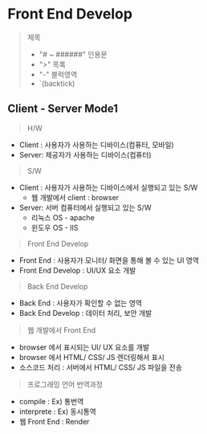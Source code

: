 # Front End Develop

> 제목 
> - "# ~ ######"
> 인용문 
> - ">"
> 목록
> - "-"
> 블럭영역
> - `(backtick)

## Client - Server Mode1

> H/W
- Client : 사용자가 사용하는 디바이스(컴퓨터, 모바일)
- Server: 제공자가 사용하는 디바이스(컴퓨터) 

> S/W
- Client : 사용자가 사용하는 디바이스에서 실행되고 있는 S/W
  - 웹 개발에서 client : browser
- Server: 서버 컴퓨터에서 실행되고 있는 S/W 
  - 리눅스 OS - apache
  - 윈도우 OS - IIS  

> Front End Develop
- Front End : 사용자가 모니터/ 화면을 통해 볼 수 있는 UI 영역 
- Front End Develop : UI/UX 요소 개발 

> Back End Develop 
- Back End : 사용자가 확인할 수 없는 영역
- Back End Develop : 데이터 처리, 보안 개발

> 웹 개발에서 Front End
- browser 에서 표시되는 UI/ UX 요소를 개발
- browser 에서 HTML/ CSS/ JS 렌더링해서 표시
- 소스코드 처리 : 서버에서 HTML/ CSS/ JS 파일을 전송

> 프로그래밍 언어 번역과정
- compile : Ex) 통번역
- interprete : Ex) 동시통역
- 웹 Front End : Render
